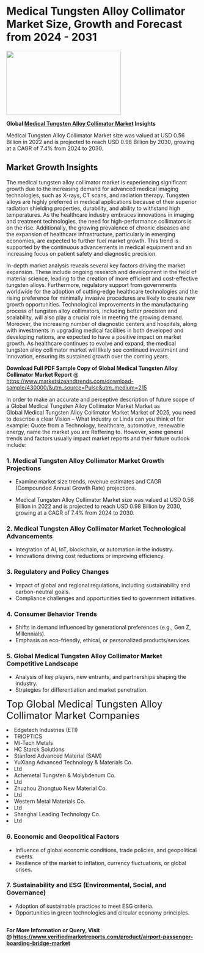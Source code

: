 <H1>Medical Tungsten Alloy Collimator Market Size, Growth and Forecast from 2024 - 2031</H1><img class="aligncenter size-medium wp-image-584254" src="https://thirdeyenews.in/wp-content/uploads/2024/09/Global-Market-Research-300x168.jpeg" alt="" width="300" height="168" /><p><strong>Global&nbsp;<a href="https://www.marketsizeandtrends.com/download-sample/430000/&amp;utm_source=Pulse&amp;utm_medium=215">Medical Tungsten Alloy Collimator Market</a> Insights</strong></p><p>Medical Tungsten Alloy Collimator Market size was valued at USD 0.56 Billion in 2022 and is projected to reach USD 0.98 Billion by 2030, growing at a CAGR of 7.4% from 2024 to 2030.</p><p><h2>Market Growth Insights</h2> <p>The medical tungsten alloy collimator market is experiencing significant growth due to the increasing demand for advanced medical imaging technologies, such as X-rays, CT scans, and radiation therapy. Tungsten alloys are highly preferred in medical applications because of their superior radiation shielding properties, durability, and ability to withstand high temperatures. As the healthcare industry embraces innovations in imaging and treatment technologies, the need for high-performance collimators is on the rise. Additionally, the growing prevalence of chronic diseases and the expansion of healthcare infrastructure, particularly in emerging economies, are expected to further fuel market growth. This trend is supported by the continuous advancements in medical equipment and an increasing focus on patient safety and diagnostic precision. </p> <p>In-depth market analysis reveals several key factors driving the market expansion. These include ongoing research and development in the field of material science, leading to the creation of more efficient and cost-effective tungsten alloys. Furthermore, regulatory support from governments worldwide for the adoption of cutting-edge healthcare technologies and the rising preference for minimally invasive procedures are likely to create new growth opportunities. Technological improvements in the manufacturing process of tungsten alloy collimators, including better precision and scalability, will also play a crucial role in meeting the growing demand. Moreover, the increasing number of diagnostic centers and hospitals, along with investments in upgrading medical facilities in both developed and developing nations, are expected to have a positive impact on market growth. As healthcare continues to evolve and expand, the medical tungsten alloy collimator market will likely see continued investment and innovation, ensuring its sustained growth over the coming years. </p><p><span class=""><strong>Download Full PDF Sample Copy of Global Medical Tungsten Alloy Collimator Market Report</strong> @ <a href="https://www.marketsizeandtrends.com/download-sample/430000/&amp;utm_source=Pulse&amp;utm_medium=215" target="_blank">https://www.marketsizeandtrends.com/download-sample/430000/&amp;utm_source=Pulse&amp;utm_medium=215</a></span></p><p>In order to make an accurate and perceptive description of future scope of a Global&nbsp;Medical Tungsten Alloy Collimator Market Market as Global&nbsp;Medical Tungsten Alloy Collimator Market Market of 2025, you need to describe a clear Vision &ndash; What Industry or Linda can you think of for example: Quote from a Technology, healthcare, automotive, renewable energy, name the market you are Reffering to. However, some general trends and factors usually impact market reports and their future outlook include:</p><h3>1.&nbsp;<strong>Medical Tungsten Alloy Collimator Market Growth Projections</strong></h3><ul><li>Examine market size trends, revenue estimates and CAGR (Compounded Annual Growth Rate) projections.</li><li><p>Medical Tungsten Alloy Collimator Market size was valued at USD 0.56 Billion in 2022 and is projected to reach USD 0.98 Billion by 2030, growing at a CAGR of 7.4% from 2024 to 2030.</p></li></ul><h3>2.&nbsp;<strong>Medical Tungsten Alloy Collimator Market Technological Advancements</strong></h3><ul><li>Integration of AI, IoT, blockchain, or automation in the industry.</li><li>Innovations driving cost reductions or improving efficiency.</li></ul><h3>3.&nbsp;<strong>Regulatory and Policy Changes</strong></h3><ul><li>Impact of global and regional regulations, including sustainability and carbon-neutral goals.</li><li>Compliance challenges and opportunities tied to government initiatives.</li></ul><h3>4.&nbsp;<strong>Consumer Behavior Trends</strong></h3><ul><li>Shifts in demand influenced by generational preferences (e.g., Gen Z, Millennials).</li><li>Emphasis on eco-friendly, ethical, or personalized products/services.</li></ul><h3>5.&nbsp;<strong>Global Medical Tungsten Alloy Collimator Market Competitive Landscape</strong></h3><ul><li>Analysis of key players, new entrants, and partnerships shaping the industry.</li><li>Strategies for differentiation and market penetration.</li></ul><p data-pm-slice="1 1 []"><span style="color: inherit; font-family: inherit; font-size: 25px;">Top Global Medical Tungsten Alloy Collimator Market Companies</span></p><div class="" data-test-id=""><p><li>Edgetech Industries (ETI)</li><li> TRIOPTICS</li><li> Mi-Tech Metals</li><li> HC Starck Solutions</li><li> Stanford Advanced Material (SAM)</li><li> YuXiang Advanced Technology & Materials Co.</li><li>Ltd</li><li> Achemetal Tungsten & Molybdenum Co.</li><li>Ltd</li><li> Zhuzhou Zhongtuo New Material Co.</li><li> Ltd</li><li> Western Metal Materials Co.</li><li>Ltd</li><li> Shanghai Leading Technology Co.</li><li> Ltd</li></p></div><h3>6.&nbsp;<strong>Economic and Geopolitical Factors</strong></h3><ul><li>Influence of global economic conditions, trade policies, and geopolitical events.</li><li>Resilience of the market to inflation, currency fluctuations, or global crises.</li></ul><h3>7.&nbsp;<strong>Sustainability and ESG (Environmental, Social, and Governance)</strong></h3><ul><li>Adoption of sustainable practices to meet ESG criteria.</li><li>Opportunities in green technologies and circular economy principles.</li></ul><h2><strong style="font-size: 14px;">For More Information or Query, Visit @&nbsp;</strong><a style="background-color: #ffffff; font-size: 14px;" href="https://www.marketsizeandtrends.com/report/medical-tungsten-alloy-collimator-market/" target="_blank">https://www.verifiedmarketreports.com/product/airport-passenger-boarding-bridge-market</a></h2>
